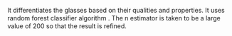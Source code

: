 It differentiates the glasses based on their qualities and properties.
It uses random forest classiﬁer algorithm .
The n estimator is taken to be a large value of 200 so that the result is refined.

